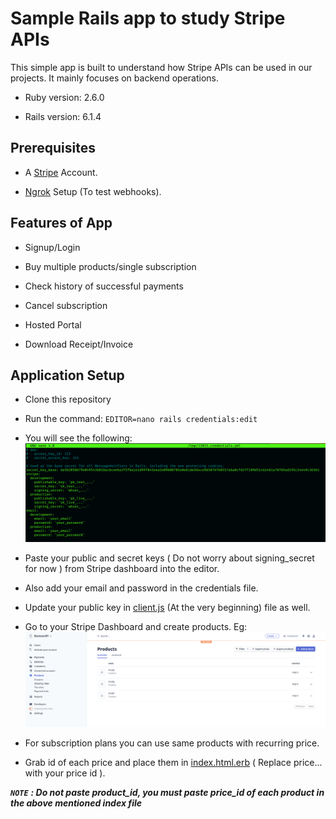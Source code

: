 # Sample Rails app to study Stripe APIs

This simple app is built to understand how Stripe APIs can be used in our projects. It mainly focuses on backend operations.

* Ruby version: 2.6.0

* Rails version: 6.1.4

## Prerequisites

* A [Stripe](https://stripe.com/en-in) Account.

* [Ngrok](https://ngrok.com/download) Setup (To test webhooks).

## Features of App

* Signup/Login

* Buy multiple products/single subscription

* Check history of successful payments

* Cancel subscription

* Hosted Portal

* Download Receipt/Invoice

## Application Setup

* Clone this repository

* Run the command: `EDITOR=nano rails credentials:edit`

* You will see the following:
![Credentails](./images/credentials.png)

* Paste your public and secret keys ( Do not worry about signing_secret for now ) from Stripe dashboard into the editor.

* Also add your email and password in the credentials file.

* Update your public key in [client.js](./public/js/client.js) (At the very beginning) file as well.

* Go to your Stripe Dashboard and create products. Eg: ![Products](./images/products.png)

* For subscription plans you can use same products with recurring price.

* Grab id of each price and place them in [index.html.erb](./app/views/welcome/index.html.erb) ( Replace price... with your price id ).

***`NOTE`** **: Do not paste product_id, you must paste price_id of each product in the above mentioned index file***
